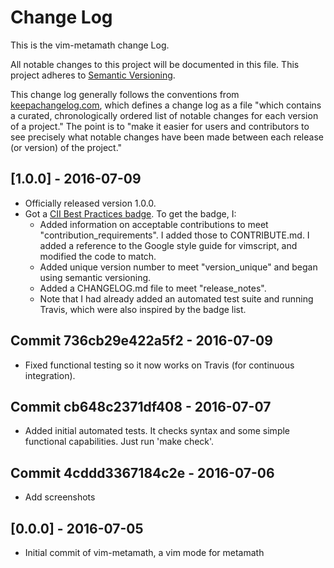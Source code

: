 # Change Log

This is the vim-metamath change Log.

All notable changes to this project will be documented in this file.
This project adheres to [Semantic Versioning](http://semver.org/).

This change log generally follows the conventions from
[keepachangelog.com](http://keepachangelog.com/), which defines
a change log as a file
"which contains a curated, chronologically ordered list
of notable changes for each version of a project."
The point is to "make it easier for users and contributors
to see precisely what notable changes have been made between
each release (or version) of the project."


## [1.0.0] - 2016-07-09

- Officially released version 1.0.0.
- Got a [CII Best Practices badge](https://bestpractices.coreinfrastructure.org/projects/240). To get the badge, I:
  - Added information on acceptable contributions to meet
    "contribution_requirements".
    I added those to CONTRIBUTE.md.  I added a reference to the
    Google style guide for vimscript, and modified the code to match.
  - Added unique version number to meet "version_unique" and began using
    semantic versioning.
  - Added a CHANGELOG.md file to meet "release_notes".
  - Note that I had already added an automated test suite and running
    Travis, which were also inspired by the badge list.

## Commit 736cb29e422a5f2 - 2016-07-09

- Fixed functional testing so it now works on Travis
  (for continuous integration).

## Commit cb648c2371df408 - 2016-07-07

- Added initial automated tests.  It checks syntax and some simple
  functional capabilities. Just run 'make check'.

## Commit 4cddd3367184c2e - 2016-07-06

- Add screenshots


## [0.0.0] - 2016-07-05

- Initial commit of vim-metamath, a vim mode for metamath

